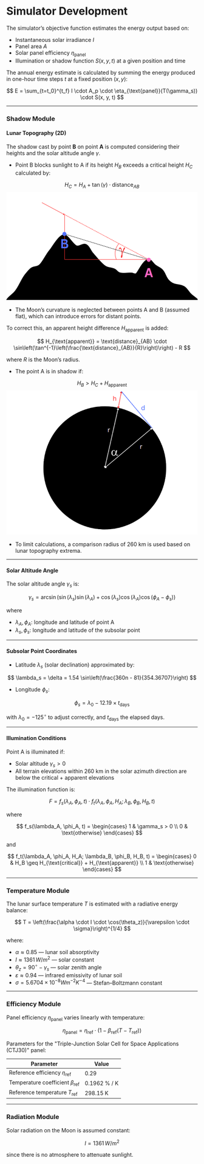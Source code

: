 # Simulator Development

The simulator’s objective function estimates the energy output based on:

* Instantaneous solar irradiance $I$
* Panel area $A$
* Solar panel efficiency $\eta_{\text{panel}}$
* Illumination or shadow function $S(x, y, t)$ at a given position and time

The annual energy estimate is calculated by summing the energy produced in one-hour time steps $t$ at a fixed position $(x, y)$:

$$
E = \sum_{t=t_0}^{t_f} I \cdot A_p \cdot \eta_{\text{panel}}(T(\gamma_s)) \cdot S(x, y, t)
$$

---

### Shadow Module

#### Lunar Topography (2D)

The shadow cast by point **B** on point **A** is computed considering their heights and the solar altitude angle $\gamma$.

* Point B blocks sunlight to A if its height $H_B$ exceeds a critical height $H_C$ calculated by:

$$
H_C = H_A + \tan(\gamma) \cdot \text{distance}_{AB}
$$
![2D_terrain](images/2D_terrain.png)

* The Moon’s curvature is neglected between points A and B (assumed flat), which can introduce errors for distant points.

To correct this, an apparent height difference $H_{\text{apparent}}$ is added:

$$
H_{\text{apparent}} = \text{distance}_{AB} \cdot \sin\left(\tan^{-1}\left(\frac{\text{distance}_{AB}}{R}\right)\right) - R
$$

where $R$ is the Moon’s radius.

* The point A is in shadow if:

$$
H_B > H_C + H_{\text{apparent}}
$$
![curvature_distorsion](images/curvature_distorsion.png)

* To limit calculations, a comparison radius of 260 km is used based on lunar topography extrema.

---

#### Solar Altitude Angle

The solar altitude angle $\gamma_s$ is:

$$
\gamma_s = \arcsin\left(\sin(\lambda_s) \sin(\lambda_A) + \cos(\lambda_s) \cos(\lambda_A) \cos(\phi_A - \phi_s)\right)
$$

where

* $\lambda_A, \phi_A$: longitude and latitude of point A
* $\lambda_s, \phi_s$: longitude and latitude of the subsolar point

---

#### Subsolar Point Coordinates

* Latitude $\lambda_s$ (solar declination) approximated by:

$$
\lambda_s = \delta = 1.54 \sin\left(\frac{360n - 81}{354.36707}\right)
$$

* Longitude $\phi_s$:

$$
\phi_s = \lambda_0 - 12.19 \times t_{\text{days}}
$$

with $\lambda_0 = -125^\circ$ to adjust correctly, and $t_{\text{days}}$ the elapsed days.

---

#### Illumination Conditions

Point A is illuminated if:

* Solar altitude $\gamma_s > 0$
* All terrain elevations within 260 km in the solar azimuth direction are below the critical + apparent elevations

The illumination function is:

$$
F = f_s(\lambda_A, \phi_A, t) \cdot f_t(\lambda_A, \phi_A, H_A; \lambda_B, \phi_B, H_B, t)
$$

where

$$
f_s(\lambda_A, \phi_A, t) = \begin{cases}
1 & \gamma_s > 0 \\
0 & \text{otherwise}
\end{cases}
$$

and

$$
f_t(\lambda_A, \phi_A, H_A; \lambda_B, \phi_B, H_B, t) = \begin{cases}
0 & H_B \geq H_{\text{critical}} + H_{\text{apparent}} \\
1 & \text{otherwise}
\end{cases}
$$

---

### Temperature Module

The lunar surface temperature $T$ is estimated with a radiative energy balance:

$$
T = \left(\frac{\alpha \cdot I \cdot \cos(\theta_z)}{\varepsilon \cdot \sigma}\right)^{1/4}
$$

where:

* $\alpha \approx 0.85$ — lunar soil absorptivity
* $I \approx 1361\, W/m^2$ — solar constant
* $\theta_z = 90^\circ - \gamma_s$ — solar zenith angle
* $\varepsilon \approx 0.94$ — infrared emissivity of lunar soil
* $\sigma = 5.6704 \times 10^{-8} W m^{-2} K^{-4}$ — Stefan–Boltzmann constant

---

### Efficiency Module

Panel efficiency $\eta_{\text{panel}}$ varies linearly with temperature:

$$
\eta_{\text{panel}} = \eta_{\text{ref}} \cdot \big(1 - \beta_{\text{ref}}(T - T_{\text{ref}})\big)
$$

Parameters for the "Triple-Junction Solar Cell for Space Applications (CTJ30)" panel:

| Parameter                                    | Value        |
| -------------------------------------------- | ------------ |
| Reference efficiency $\eta_{\text{ref}}$     | 0.29         |
| Temperature coefficient $\beta_{\text{ref}}$ | 0.1962 % / K |
| Reference temperature $T_{\text{ref}}$       | 298.15 K     |

---

### Radiation Module

Solar radiation on the Moon is assumed constant:

$$
I = 1361\, W/m^2
$$

since there is no atmosphere to attenuate sunlight.

